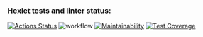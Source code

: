 ### Hexlet tests and linter status:
[![Actions Status](https://github.com/hakon22/frontend-project-46/workflows/hexlet-check/badge.svg)](https://github.com/hakon22/frontend-project-46/actions)
![workflow](https://github.com/hakon22/frontend-project-46/actions/workflows/makefile.yml/badge.svg)
[![Maintainability](https://api.codeclimate.com/v1/badges/b497cb2719cbb0c07464/maintainability)](https://codeclimate.com/github/hakon22/frontend-project-46/maintainability)
[![Test Coverage](https://api.codeclimate.com/v1/badges/b497cb2719cbb0c07464/test_coverage)](https://codeclimate.com/github/hakon22/frontend-project-46/test_coverage)
